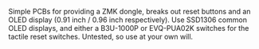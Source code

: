 Simple PCBs for providing a ZMK dongle, breaks out reset buttons and an OLED display (0.91 inch / 0.96 inch respectively). Use SSD1306 common OLED displays, and either a B3U-1000P or EVQ-PUA02K switches for the tactile reset switches.
Untested, so use at your own will.
